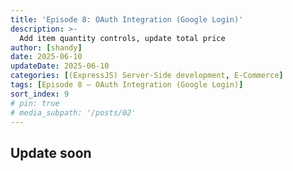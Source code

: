 ```yaml
---
title: 'Episode 8: OAuth Integration (Google Login)'
description: >-
  Add item quantity controls, update total price 
author: [shandy]
date: 2025-06-10
updateDate: 2025-06-10
categories: [(ExpressJS) Server-Side development, E-Commerce]
tags: [Episode 8 – OAuth Integration (Google Login)]
sort_index: 9
# pin: true
# media_subpath: '/posts/02'
---
```


## Update soon